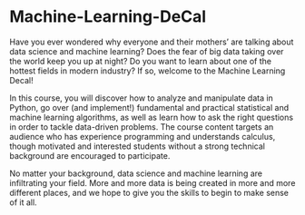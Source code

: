 # Machine-Learning-DeCal

Have you ever wondered why everyone and their mothers’ are talking about data science and machine learning? Does the fear of big data taking over the world keep you up at night? Do you want to learn about one of the hottest fields in modern industry? If so, welcome to the Machine Learning Decal!

In this course, you will discover how to analyze and manipulate data in Python, go over (and implement!) fundamental and practical statistical and machine learning algorithms, as well as learn how to ask the right questions in order to tackle data-driven problems. The course content targets an audience who has experience programming and understands calculus, though motivated and interested students without a strong technical background are encouraged to participate.

No matter your background, data science and machine learning are infiltrating your field. More and more data is being created in more and more different places, and we hope to give you the skills to begin to make sense of it all.

